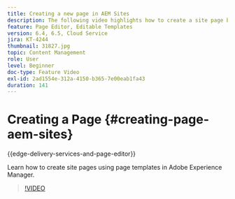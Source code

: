 ```yaml
---
title: Creating a new page in AEM Sites
description: The following video highlights how to create a site page based on a template in Adobe Experience Manager.
feature: Page Editor, Editable Templates
version: 6.4, 6.5, Cloud Service
jira: KT-4244
thumbnail: 31827.jpg
topic: Content Management
role: User
level: Beginner
doc-type: Feature Video
exl-id: 2ad1554e-312a-4150-b365-7e00eab1fa43
duration: 141
---
```

# Creating a Page {#creating-page-aem-sites}

{{edge-delivery-services-and-page-editor}}

Learn how to create site pages using page templates in Adobe Experience Manager.

>[!VIDEO](https://video.tv.adobe.com/v/31827?quality=12&learn=on)
